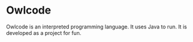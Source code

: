 # Owlcode

Owlcode is an interpreted programming language. It uses Java to run.
It is developed as a project for fun.
